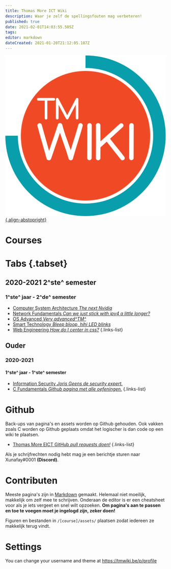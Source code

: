 ```yaml
---
title: Thomas More ICT Wiki
description: Waar je zelf de spellingsfouten mag verbeteren!
published: true
date: 2021-02-01T14:03:55.505Z
tags: 
editor: markdown
dateCreated: 2021-01-20T21:12:05.187Z
---
```


[![tmwiki_v1_noback.png](/tmwiki_v1_noback.png){.align-abstopright}](https://tmwiki.be/en/home)
# Courses
# Tabs {.tabset}
## 2020-2021 2^ste^ semester
### 1^ste^ jaar - 2^de^ semester
- [Computer System Architecture *The next Nvidia*](/en/Computer_System_Architecture)
- [Network Fundamentals *Can we just stick with ipv4 a little longer?*](/en/Network_Fundamentals)
- [OS Advanced *Very advanced^TM^*](/en/OS_Advanced)
- [Smart Technology *Bleep bloop, hihi LED blinks*](/en/Smart_Technology)
- [Web Engineering *How do I center in css?*](/en/Web_Engineering)
{.links-list}

## Ouder
### 2020-2021
#### 1^ste^ jaar - 1^ste^ semester
- [Information Security *Joris Geens de security expert.*](/Information_Security)
- [C Fundamentals *Github pagina met alle oefeningen.*](https://github.com/tm-eict/C-Fundamentals)
{.links-list}

# Github
Back-ups van pagina's en assets worden op Github gehouden.
Ook vakken zoals C worden op Github geplaats omdat het logischer is dan code op een wiki te plaatsen.

- [Thomas More EICT GitHub *pull requests doen!*](https://github.com/tm-eict)
{.links-list}

Als je schrijfrechten nodig hebt mag je een berichtje sturen naar Xunafay#0001 **(Discord)**.

# Contributen
Meeste pagina's zijn in [Markdown](https://docs.requarks.io/en/editors/markdown) gemaakt. Helemaal niet moeilijk, makkelijk om zelf mee te schrijven.
Onderaan de editor is er een cheatsheet voor als je iets vergeet en snel wilt opzoeken.
**Om pagina's aan te passen en toe te voegen moet je ingelogd zijn, zeker doen!**

Figuren en bestanden in `/[course]/assets/` plaatsen zodat iedereen ze makkelijk terug vindt.

# Settings
You can change your username and theme at https://tmwiki.be/p/profile